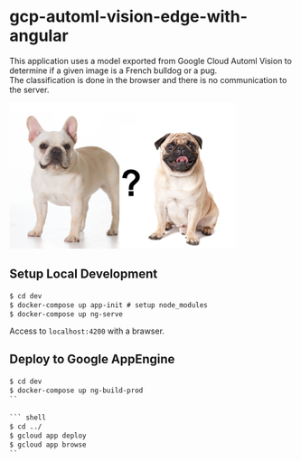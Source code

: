 # gcp-automl-vision-edge-with-angular

This application uses a model exported from Google Cloud Automl Vision to determine if a given image is a French bulldog or a pug.  
The classification is done in the browser and there is no communication to the server.  

<img src="https://github.com/aoyagi9936/gcp-automl-vision-edge-with-angular/blob/master/src/src/assets/images/card_title.png?raw=true" width="400px">

## Setup Local Development

``` shell
$ cd dev
$ docker-compose up app-init # setup node_modules
$ docker-compose up ng-serve
```

Access to `localhost:4200` with a brawser.

## Deploy to Google AppEngine

``` shell
$ cd dev
$ docker-compose up ng-build-prod
``

``` shell
$ cd ../
$ gcloud app deploy
$ gcloud app browse
``
